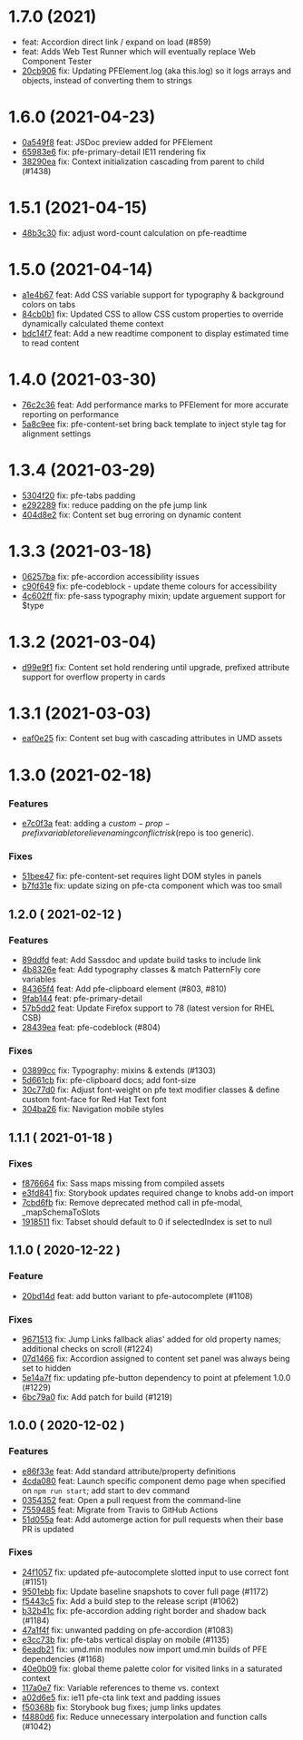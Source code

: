 # 1.7.0 (2021)

- [](https://github.com/patternfly/patternfly-elements/commit/) feat: Accordion direct link / expand on load (#859)
- [](https://github.com/patternfly/patternfly-elements/commit/) feat: Adds Web Test Runner which will eventually replace Web Component Tester
- [20cb906](https://github.com/patternfly/patternfly-elements/commit/20cb906b5bf3d9340097170d6be7bdacbb4b12a5) fix: Updating PFElement.log (aka this.log) so it logs arrays and objects, instead of converting them to strings


# 1.6.0 (2021-04-23)

- [0a549f8](https://github.com/patternfly/patternfly-elements/commit/0a549f8c54037e01006063800e729d633b515f66) feat: JSDoc preview added for PFElement
- [65983e6](https://github.com/patternfly/patternfly-elements/commit/65983e60d5394116d3dce6870b77f72772fa09c0) fix: pfe-primary-detail IE11 rendering fix
- [38290ea](https://github.com/patternfly/patternfly-elements/commit/38290ea822a3c78873184bc4018132aa2fce02c2) fix: Context initialization cascading from parent to child (#1438)

# 1.5.1 (2021-04-15)

- [48b3c30](https://github.com/patternfly/patternfly-elements/commit/48b3c305367d41fefbb1b01fb3d9189bf96a85f5) fix: adjust word-count calculation on pfe-readtime

# 1.5.0 (2021-04-14)

- [a1e4b67](https://github.com/patternfly/patternfly-elements/commit/a1e4b67ac012f5987e6cddf2cc7b532a135fa989) feat: Add CSS variable support for typography & background colors on tabs
- [84cb0b1](https://github.com/patternfly/patternfly-elements/commit/84cb0b1ea257a33dc28954367e82771bb3e17a52) fix: Updated CSS to allow CSS custom properties to override dynamically calculated theme context
- [bdc14f7](https://github.com/patternfly/patternfly-elements/commit/bdc14f7c5e0d1fa0bf23ec3911b7f0b745a310ea) feat: Add a new readtime component to display estimated time to read content


# 1.4.0 (2021-03-30)

- [76c2c36](https://github.com/patternfly/patternfly-elements/commit/76c2c3689a9a338b278d99f6e2d3cbeef4f3cc3d) feat: Add performance marks to PFElement for more accurate reporting on performance
- [5a8c9ee](https://github.com/patternfly/patternfly-elements/commit/5a8c9ee1b66241e20c560b5cd4abf43e1568263a) fix: pfe-content-set bring back template to inject style tag for alignment settings

# 1.3.4 (2021-03-29)

- [5304f20](https://github.com/patternfly/patternfly-elements/commit/5304f20638db60a7c48028a39b49dfbc42f7acc7) fix: pfe-tabs padding
- [e292289](https://github.com/patternfly/patternfly-elements/commit/e2922898ed4dbb96924a1dc3c8f8cd3a3e4d76fa) fix: reduce padding on the pfe jump link
- [404d8e2](https://github.com/patternfly/patternfly-elements/commit/404d8e264a62052afafe815cbc35bdf81f12a897) fix: Content set bug erroring on dynamic content

# 1.3.3 (2021-03-18)

- [06257ba](https://github.com/patternfly/patternfly-elements/commit/06257ba7edc3ca70ddfd0dd6c71e600540ac692b) fix: pfe-accordion accessibility issues
- [c90f649](https://github.com/patternfly/patternfly-elements/commit/c90f6498945292fc8910e80433b8996fc2540be6) fix: pfe-codeblock - update theme colours for accessibility
- [4c602ff](https://github.com/patternfly/patternfly-elements/commit/4c602ffbdeefb4f3958af7cc9ff5a8b92349130c) fix: pfe-sass typography mixin; update arguement support for $type

# 1.3.2 (2021-03-04)

- [d99e9f1](https://github.com/patternfly/patternfly-elements/commit/d99e9f18ae95617332856f00a9d9241bb505479c) fix: Content set hold rendering until upgrade, prefixed attribute support for overflow property in cards

# 1.3.1 (2021-03-03)

- [eaf0e25](https://github.com/patternfly/patternfly-elements/commit/eaf0e256a525833e4cb3a36a51cf78c73c44867d) fix: Content set bug with cascading attributes in UMD assets

# 1.3.0 (2021-02-18)

### Features
- [e7c0f3a](https://github.com/patternfly/patternfly-elements/commit/e7c0f3a45648f26c87bc3447f7c6a47c8c00c1a0) feat: adding a $custom-prop-prefix variable to relieve naming conflict risk ($repo is too generic).

### Fixes
- [51bee47](https://github.com/patternfly/patternfly-elements/commit/51bee47d7ef6515b59b2e49b424985088248b4d5) fix: pfe-content-set requires light DOM styles in panels
- [b7fd31e](https://github.com/patternfly/patternfly-elements/commit/b7fd31ed52b99651d117f471d3c48c1400128659) fix: update sizing on pfe-cta component which was too small

## 1.2.0 ( 2021-02-12 )

### Features
- [89ddfd](https://github.com/patternfly/patternfly-elements/commit/89ddfdc00382e46946309f02719a5faa1190248f) feat: Add Sassdoc and update build tasks to include link
- [4b8326e](https://github.com/patternfly/patternfly-elements/commit/4b8326efea7bd9d45ee0f195ed08ad52b6cdb904) feat: Add typography classes & match PatternFly core variables
- [84365f4](https://github.com/patternfly/patternfly-elements/commit/84365f44e380256cd5287a59c06d9baf9bc32328) feat: Add pfe-clipboard element (#803, #810)
- [9fab144](https://github.com/patternfly/patternfly-elements/commit/9fab1440da7bc26e3dd5f92224f03e964ea9eda2) feat: pfe-primary-detail
- [57b5dd2](https://github.com/patternfly/patternfly-elements/commit/57b5dd2adf1c0fd0e00a6c9112d3ad5fb66a5a11) feat: Update Firefox support to 78 (latest version for RHEL CSB)
- [28439ea](https://github.com/patternfly/patternfly-elements/commit/28439eadb22c34edbbed177233b0eeb2ef77024b) feat: pfe-codeblock (#804)

### Fixes
- [03899cc](https://github.com/patternfly/patternfly-elements/commit/03899ccf7a4421186a7316926955b3a3bd1068f7) fix: Typography: mixins & extends (#1303)
- [5d661cb](https://github.com/patternfly/patternfly-elements/commit/5d661cb7e85921ed72f324a0b635873c23bc69e9) fix: pfe-clipboard docs; add font-size
- [30c77d0](https://github.com/patternfly/patternfly-elements/commit/30c77d0225d235b68367097e8e462621266cab7b) fix: Adjust font-weight on pfe text modifier classes & define custom font-face for Red Hat Text font
- [304ba26](https://github.com/patternfly/patternfly-elements/commit/304ba260891ab4be39a4019e75442a8429563e62) fix: Navigation mobile styles

## 1.1.1 ( 2021-01-18 )

### Fixes
- [f876664](https://github.com/patternfly/patternfly-elements/commit/f876664655894cbd29d610c20b3bdbde31aaed7a) fix: Sass maps missing from compiled assets
- [e3fd841](https://github.com/patternfly/patternfly-elements/commit/e3fd8414cf380a45a89f4166ad2f9d9125cf8760) fix: Storybook updates required change to knobs add-on import
- [7cbd6fb](https://github.com/patternfly/patternfly-elements/commit/7cbd6fb4f879986dcf3677947ae29fe49268884f) fix: Remove deprecated method call in pfe-modal, _mapSchemaToSlots
- [1918511](https://github.com/patternfly/patternfly-elements/commit/191851136da3e9eec65c248dfd00ed04eb275eb0) fix: Tabset should default to 0 if selectedIndex is set to null

## 1.1.0 ( 2020-12-22 )

### Feature
- [20bd14d](https://github.com/patternfly/patternfly-elements/commit/20bd14da07620bdaabbf8ae8e8bb348275db885d) feat: add button variant to pfe-autocomplete (#1108)

### Fixes
- [9671513](https://github.com/patternfly/patternfly-elements/commit/9671513c9981e849a2912b8b0332b6bdcaf5d565) fix: Jump Links fallback alias' added for old property names; additional checks on scroll (#1224)
- [07d1466](https://github.com/patternfly/patternfly-elements/commit/07d14667a0ed521edda8ad5d5fcc7067645c746d) fix: Accordion assigned to content set panel was always being set to hidden
- [5e14a7f](https://github.com/patternfly/patternfly-elements/commit/5e14a7f503e40148d1ec5c9759eb57df9ed45d30) fix: updating pfe-button dependency to point at pfelement 1.0.0 (#1229)
- [6bc79a0](https://github.com/patternfly/patternfly-elements/commit/6bc79a0c2624ba17d5d0bcec1b03dae8654ca5e4) fix: Add patch for build (#1219)

## 1.0.0 ( 2020-12-02 )

### Features
- [e86f33e](https://github.com/patternfly/patternfly-elements/commit/e86f33e0342933f1992d52a022f9a25fd1e2fbeb) feat: Add standard attribute/property definitions
- [4cda080](https://github.com/patternfly/patternfly-elements/commit/4cda080dfc6f3b8e500712ddbe01fada3ce16e3e) feat: Launch specific component demo page when specified on `npm run start`; add start to dev command
- [0354352](https://github.com/patternfly/patternfly-elements/commit/03543523064f4a885b44bd334b0e24a77f00aee9) feat: Open a pull request from the command-line
- [7559485](https://github.com/patternfly/patternfly-elements/commit/755948553015d8745f8faad8b7a299031ec6fff3) feat: Migrate from Travis to GitHub Actions
- [51d055a](https://github.com/patternfly/patternfly-elements/commit/51d055ae15b3570c6d902c60d45163a0154e1011) feat: Add automerge action for pull requests when their base PR is updated

### Fixes
- [24f1057](https://github.com/patternfly/patternfly-elements/commit/24f105789ffb01541e7892f59df0352272bab2a1) fix: updated pfe-autocomplete slotted input to use correct font (#1151)
- [9501ebb](https://github.com/patternfly/patternfly-elements/commit/9501ebb87cfc371563c04ba155a101846fe26e20) fix: Update baseline snapshots to cover full page (#1172)
- [f5443c5](https://github.com/patternfly/patternfly-elements/commit/f5443c58a543368ca58bb98498452af6e4fd88bc) fix: Add a build step to the release script (#1062)
- [b32b41c](https://github.com/patternfly/patternfly-elements/commit/b32b41c2071eb59c5fc17b6c233783cacea59b92) fix: pfe-accordion adding right border and shadow back (#1184)
- [47a1f4f](https://github.com/patternfly/patternfly-elements/commit/47a1f4fe9365f9366974fe67a30b48cc91e4e6a8) fix: unwanted padding on pfe-accordion (#1083)
- [e3cc73b](https://github.com/patternfly/patternfly-elements/commit/e3cc73b92d06cdf7fef8dc091733a046a14e12e5) fix: pfe-tabs vertical display on mobile (#1135)
- [6eadb21](https://github.com/patternfly/patternfly-elements/commit/6eadb21a29768c06ff312de42bd54b44072ee051) fix: umd.min modules now import umd.min builds of PFE dependencies (#1168)
- [40e0b09](https://github.com/patternfly/patternfly-elements/commit/40e0b099e77943feee4e8ba1a34d25b01ddf86ff) fix: global theme palette color for visited links in a saturated context
- [117a0e7](https://github.com/patternfly/patternfly-elements/commit/117a0e7e407ea1244cc861b251391f61a8b143ef) fix: Variable references to theme vs. context
- [a02d6e5](https://github.com/patternfly/patternfly-elements/commit/a02d6e57f9e444b28cde9676d70c0e16a5dca4d9) fix: ie11 pfe-cta link text and padding issues
- [f50368b](https://github.com/patternfly/patternfly-elements/commit/f50368b0bbb1141dc805ef2ceb4f86203e90ceff) fix: Storybook bug fixes; jump links updates
- [f4880d6](https://github.com/patternfly/patternfly-elements/commit/f4880d64ce48b1f503a14bbc1c7c17c0a674142e) fix: Reduce unnecessary interpolation and function calls (#1042)
